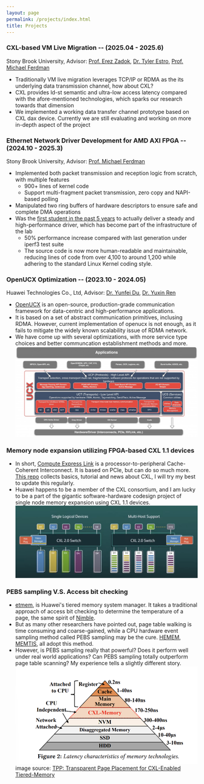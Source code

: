 ```yaml
---
layout: page
permalink: /projects/index.html
title: Projects
---
```


### CXL-based VM Live Migration -- (2025.04 - 2025.6)

Stony Brook University, Advisor: [Prof. Erez Zadok](https://www3.cs.stonybrook.edu/~ezk/), [Dr. Tyler Estro](https://www.fsl.cs.stonybrook.edu/~tyler/), [Prof. Michael Ferdman](https://compas.cs.stonybrook.edu/~mferdman/)

- Traditionally VM live migration leverages TCP/IP or RDMA as the its underlying data transmission channel, how about CXL?
- CXL provides ld-st semantic and ultra-low access latency compared with the afore-mentioned technologies, which sparks our research towards that dimension
- We implemented a working data transfer channel prototype based on CXL dax device. Currently we are still evaluating and working on more in-depth aspect of the project

### Ethernet Network Driver Development for AMD AXI FPGA -- (2024.10 - 2025.3)

Stony Brook University, Advisor: [Prof. Michael Ferdman](https://compas.cs.stonybrook.edu/~mferdman/)

- Implemented both packet transmission and reception logic from scratch, with multiple features
  - 900+ lines of kernel code
  - Support multi-fragment packet transmission, zero copy and NAPI-based polling
- Manipulated two ring buffers of hardware descriptors to ensure safe and complete DMA operations
- Was the [first student in the past 5 years](https://www.linkedin.com/posts/yuchen-tang-b49a37190_thrilled-to-share-that-our-joint-work-on-activity-7320867195838701570-IxKV?utm_source=share&utm_medium=member_desktop&rcm=ACoAAC0A4KkB_ikcsCKVg_BEXlplJZeRxyaKkiU) to actually deliver a steady and high-performance driver, which has become part of the infrastructure of the lab
  - 50\% performance increase compared with last generation under iperf3 test suite
  - The source code is now more human-readable and maintainable, reducing lines of code from over 4,100 to around 1,200 while adhering to the standard Linux Kernel coding style.

### OpenUCX Optimization --  (2023.10 - 2024.05)

Huawei Technologies Co., Ltd, Advisor: [Dr. Yunfei Du](https://scholar.google.com/citations?user=6vf_uwYAAAAJ&hl=en&oi=ao), [Dr. Yuxin Ren](https://orcid.org/0000-0003-2678-9225)

- [OpenUCX](https://openucx.org/) is an open-source, production-grade communication framework for data-centric and high-performance applications.
- It is based on a set of abstract communication primitives, inclusing RDMA. However, current implementation of openucx is not enough, as it fails to mitigate the widely known scalability issue of RDMA network.
- We have come up with several optimizations, with more service type choices and better communcation establishment methods and more.
![](/images/projects/openucx_layout.jpg)

### Memory node expansion utilizing FPGA-based CXL 1.1 devices

- In short, [Compute Express Link](https://www.computeexpresslink.org/) is a processor-to-peripheral Cache-Coherent Interconnect. It is based on PCIe, but can do so much more. [This repo](https://github.com/twicy/awesome-CXL) collects basics, tutorial and news about CXL, I will try my best to update this regularly.
- Huawei happens to be a member of the CXL consortium, and I am lucky to be a part of the gigantic software-hardware codesign project of single node memory expansion using CXL 1.1 devices.
![](/images/projects/cxl.png)

### PEBS sampling V.S. Access bit checking

- [etmem](https://github.com/openeuler-mirror/etmem), is Huawei's tiered memory system manager. It takes a traditional approach of access bit checking to determine the temperature of a page, the same spirit of [Nimble](https://dl.acm.org/doi/10.1145/3297858.3304024).
- But as many other researchers have pointed out, page table walking is time consuming and coarse-gained, while a CPU hardware event sampling method called PEBS sampling may be the cure. [HEMEM](https://dl.acm.org/doi/10.1145/3477132.3483550), [MEMTIS](https://dl.acm.org/doi/10.1145/3600006.3613167#:~:text=We%20present%20Memtis%2C%20a%20tiered,to%20the%20fast%20tier%20capacity), all adopt this method.
- However, is PEBS sampling really that powerful? Does it perform well under real world applications? Can PEBS sampling totally outperform page table scanning? My experience tells a slightly different story.
![](/images/projects/memory_tier.png)
image source: [TPP: Transparent Page Placement for CXL-Enabled Tiered-Memory](https://arxiv.org/abs/2206.02878)
